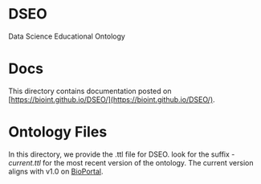 # DSEO
Data Science Educational Ontology

# Docs
This directory contains documentation posted on [https://bioint.github.io/DSEO/](https://bioint.github.io/DSEO/).

# Ontology Files
In this directory, we provide the .ttl file for DSEO. look for the suffix *-current.ttl* for the most recent version of the ontology. 
The current version aligns with v1.0 on [BioPortal](https://bioportal.bioontology.org/ontologies/DSEO).

